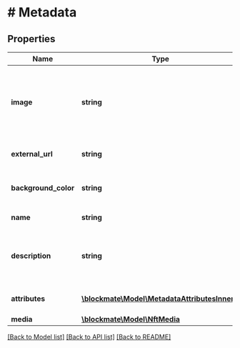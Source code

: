 # # Metadata

## Properties

Name | Type | Description | Notes
------------ | ------------- | ------------- | -------------
**image** | **string** | String - URL to the NFT asset image. Can be standard URLs pointing to images on conventional servers, IPFS, or Arweave. Most types of images (SVGs, PNGs, JPEGs, etc.) are supported by NFT marketplaces. | [optional]
**external_url** | **string** | String - The image URL that appears alongside the asset image on NFT platforms. | [optional]
**background_color** | **string** | String - Background color of the NFT item. Usually must be defined as a six-character hexadecimal. | [optional]
**name** | **string** | String - Name of the NFT asset. | [optional]
**description** | **string** | String - Human-readable description of the NFT asset. (Markdown is supported/rendered on OpenSea and other NFT platforms) | [optional]
**attributes** | [**\blockmate\Model\MetadataAttributesInner[]**](MetadataAttributesInner.md) | Object - Traits/attributes/characteristics for each NFT asset. | [optional]
**media** | [**\blockmate\Model\NftMedia**](NftMedia.md) |  | [optional]

[[Back to Model list]](../../README.md#models) [[Back to API list]](../../README.md#endpoints) [[Back to README]](../../README.md)
